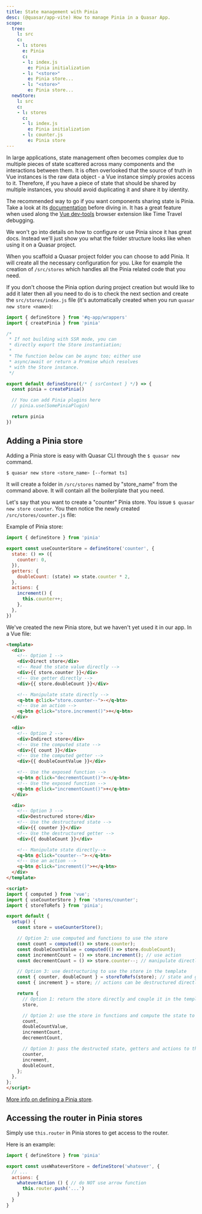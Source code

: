 ```yaml
---
title: State management with Pinia
desc: (@quasar/app-vite) How to manage Pinia in a Quasar App.
scope:
  tree:
    l: src
    c:
    - l: stores
      e: Pinia
      c:
      - l: index.js
        e: Pinia initialization
      - l: "<store>"
        e: Pinia store...
      - l: "<store>"
        e: Pinia store...
  newStore:
    l: src
    c:
    - l: stores
      c:
      - l: index.js
        e: Pinia initialization
      - l: counter.js
        e: Pinia store
---
```

In large applications, state management often becomes complex due to multiple pieces of state scattered across many components and the interactions between them. It is often overlooked that the source of truth in Vue instances is the raw data object - a Vue instance simply proxies access to it. Therefore, if you have a piece of state that should be shared by multiple instances, you should avoid duplicating it and share it by identity.

The recommended way to go if you want components sharing state is Pinia. Take a look at its [documentation](https://pinia.vuejs.org/) before diving in. It has a great feature when used along the [Vue dev-tools](https://github.com/vuejs/vue-devtools) browser extension like Time Travel debugging.

We won't go into details on how to configure or use Pinia since it has great docs. Instead we'll just show you what the folder structure looks like when using it on a Quasar project.

<DocTree :def="scope.tree" />

When you scaffold a Quasar project folder you can choose to add Pinia. It will create all the necessary configuration for you. Like for example the creation of `/src/stores` which handles all the Pinia related code that you need.

If you don't choose the Pinia option during project creation but would like to add it later then all you need to do is to check the next section and create the `src/stores/index.js` file (it's automatically created when you run `quasar new store <name>`):

```js /src/stores/index.js
import { defineStore } from '#q-app/wrappers'
import { createPinia } from 'pinia'

/*
 * If not building with SSR mode, you can
 * directly export the Store instantiation;
 *
 * The function below can be async too; either use
 * async/await or return a Promise which resolves
 * with the Store instance.
 */

export default defineStore((/* { ssrContext } */) => {
  const pinia = createPinia()

  // You can add Pinia plugins here
  // pinia.use(SomePiniaPlugin)

  return pinia
})
```

## Adding a Pinia store
Adding a Pinia store is easy with Quasar CLI through the `$ quasar new` command.

```bash
$ quasar new store <store_name> [--format ts]
```

It will create a folder in `/src/stores` named by "store_name" from the command above. It will contain all the boilerplate that you need.

Let's say that you want to create a "counter" Pinia store. You issue `$ quasar new store counter`. You then notice the newly created `/src/stores/counter.js` file:

<DocTree :def="scope.newStore" />

Example of Pinia store:

```js
import { defineStore } from 'pinia'

export const useCounterStore = defineStore('counter', {
  state: () => ({
    counter: 0,
  }),
  getters: {
    doubleCount: (state) => state.counter * 2,
  },
  actions: {
    increment() {
      this.counter++;
    },
  },
})
```

We've created the new Pinia store, but we haven't yet used it in our app. In a Vue file:

```html
<template>
  <div>
    <!-- Option 1 -->
    <div>Direct store</div>
    <!-- Read the state value directly -->
    <div>{{ store.counter }}</div>
    <!-- Use getter directly -->
    <div>{{ store.doubleCount }}</div>

    <!-- Manipulate state directly -->
    <q-btn @click="store.counter--">-</q-btn>
    <!-- Use an action -->
    <q-btn @click="store.increment()">+</q-btn>
  </div>

  <div>
    <!-- Option 2 -->
    <div>Indirect store</div>
    <!-- Use the computed state -->
    <div>{{ count }}</div>
    <!-- Use the computed getter -->
    <div>{{ doubleCountValue }}</div>

    <!-- Use the exposed function -->
    <q-btn @click="decrementCount()">-</q-btn>
    <!-- Use the exposed function -->
    <q-btn @click="incrementCount()">+</q-btn>
  </div>

  <div>
    <!-- Option 3 -->
    <div>Destructured store</div>
    <!-- Use the destructured state -->
    <div>{{ counter }}</div>
    <!-- Use the destructured getter -->
    <div>{{ doubleCount }}</div>

    <!-- Manipulate state directly-->
    <q-btn @click="counter--">-</q-btn>
    <!-- Use an action -->
    <q-btn @click="increment()">+</q-btn>
  </div>
</template>

<script>
import { computed } from 'vue';
import { useCounterStore } from 'stores/counter';
import { storeToRefs } from 'pinia';

export default {
  setup() {
    const store = useCounterStore();

    // Option 2: use computed and functions to use the store
    const count = computed(() => store.counter);
    const doubleCountValue = computed(() => store.doubleCount);
    const incrementCount = () => store.increment(); // use action
    const decrementCount = () => store.counter--; // manipulate directly

    // Option 3: use destructuring to use the store in the template
    const { counter, doubleCount } = storeToRefs(store); // state and getters need "storeToRefs"
    const { increment } = store; // actions can be destructured directly

    return {
      // Option 1: return the store directly and couple it in the template
      store,

      // Option 2: use the store in functions and compute the state to use in the template
      count,
      doubleCountValue,
      incrementCount,
      decrementCount,

      // Option 3: pass the destructed state, getters and actions to the template
      counter,
      increment,
      doubleCount,
    };
  },
};
</script>
```

[More info on defining a Pinia store](https://pinia.vuejs.org/core-concepts/).

## Accessing the router in Pinia stores

Simply use `this.router` in Pinia stores to get access to the router.

Here is an example:
```js
import { defineStore } from 'pinia'

export const useWhateverStore = defineStore('whatever', {
  // ...
  actions: {
    whateverAction () { // do NOT use arrow function
      this.router.push('...')
    }
  }
}
```
